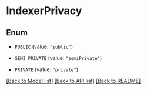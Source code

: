 # IndexerPrivacy

## Enum


* `PUBLIC` (value: `"public"`)

* `SEMI_PRIVATE` (value: `"semiPrivate"`)

* `PRIVATE` (value: `"private"`)


[[Back to Model list]](../README.md#documentation-for-models) [[Back to API list]](../README.md#documentation-for-api-endpoints) [[Back to README]](../README.md)


